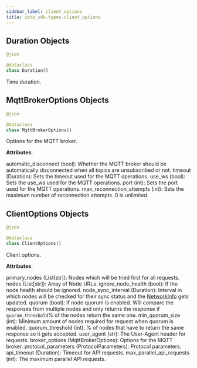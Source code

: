 ```yaml
---
sidebar_label: client_options
title: iota_sdk.types.client_options
---
```


## Duration Objects

```python
@json

@dataclass
class Duration()
```

Time duration.

## MqttBrokerOptions Objects

```python
@json

@dataclass
class MqttBrokerOptions()
```

Options for the MQTT broker.

**Attributes**:

  automatic_disconnect (bool):
  Whether the MQTT broker should be automatically disconnected when all topics are unsubscribed or not.
  timeout (Duration):
  Sets the timeout used for the MQTT operations.
  use_ws (bool):
  Sets the use_ws used for the MQTT operations.
  port (int):
  Sets the port used for the MQTT operations.
  max_reconnection_attempts (int):
  Sets the maximum number of reconnection attempts. 0 is unlimited.

## ClientOptions Objects

```python
@json

@dataclass
class ClientOptions()
```

Client options.

**Attributes**:

  primary_nodes (List[str]):
  Nodes which will be tried first for all requests.
  nodes (List[str]):
  Array of Node URLs.
  ignore_node_health (bool):
  If the node health should be ignored.
  node_sync_interval (Duration):
  Interval in which nodes will be checked for their sync status and the [NetworkInfo](crate::NetworkInfo) gets updated.
  quorum (bool):
  If node quorum is enabled. Will compare the responses from multiple nodes
  and only returns the response if `quorum_threshold`% of the nodes return the same one.
  min_quorum_size (int):
  Minimum amount of nodes required for request when quorum is enabled.
  quorum_threshold (int):
  % of nodes that have to return the same response so it gets accepted.
  user_agent (str):
  The User-Agent header for requests.
  broker_options (MqttBrokerOptions):
  Options for the MQTT broker.
  protocol_parameters (ProtocolParameters):
  Protocol parameters.
  api_timeout (Duration):
  Timeout for API requests.
  max_parallel_api_requests (int):
  The maximum parallel API requests.

